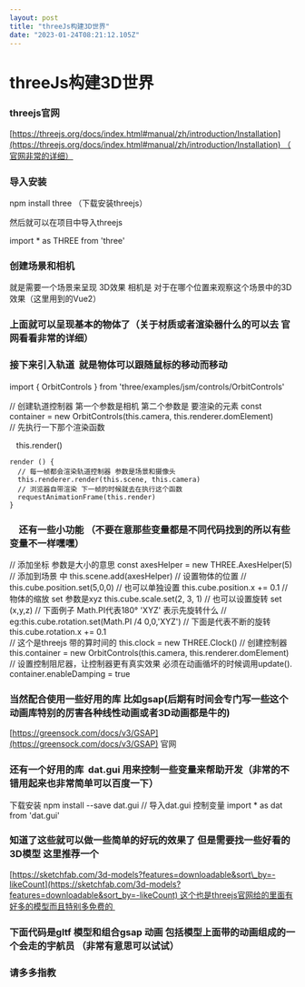```yaml
---
layout: post
title: "threeJs构建3D世界"
date: "2023-01-24T08:21:12.105Z"
---
```

threeJs构建3D世界
=============

### threejs官网

[https://threejs.org/docs/index.html#manual/zh/introduction/Installation](https://threejs.org/docs/index.html#manual/zh/introduction/Installation) （官网非常的详细）

### 导入安装

npm install three （下载安装threejs）

然后就可以在项目中导入threejs 

import \* as THREE from 'three'

### 创建场景和相机

就是需要一个场景来呈现 3D效果 相机是 对于在哪个位置来观察这个场景中的3D效果（这里用到的Vue2）

<script>
import \* as THREE from 'three'
export default {
     camera: null,  //相机对象
      scene: null,  //场景对象
      renderer: null,  //渲染器对象
  mounted () {
    this.init()
  },
  methods: {
    init () {
      // 先创建一个场景 
      this.scene = new THREE.Scene();
      // 创建一个相机
      this.camera = new THREE.PerspectiveCamera(
        // 第一个参数是角度 75°
        75,
        // 第二个参数传入宽高比 
        // window.innerWidth / window.innerHeight,
        600 / 600,
        // 近端
        0.1,
        // 远端
        1000
      )
      // 创建相机定位 set 设置相机位置 x y z
      this.camera.position.set(0, 0, 10)
      // 把相机添加到场景
      this.scene.add(this.camera)
      // 创建一个物体   参数是宽高比 一样的大小
      const cubeGeometry = new THREE.BoxGeometry(1, 1, 1)
      // 创建物体材质
      const cubeMaterial = new THREE.MeshBasicMaterial({ color: 0Xffff00 })
      // 根据几何体和材质创建物体 参数一是物体体 参数二是材质
      const cube = new THREE.Mesh(cubeGeometry, cubeMaterial)
      // 将几何体添加到场景 
      this.scene.add(cube)

      //初始化渲染器
      this.renderer = new THREE.WebGLRenderer()
      // 设置渲染的尺寸大小 可以填屏幕大小 参数是宽高
      this.renderer.setSize(600, 600)
      // 其实现在的renderer就是画布 把画板的dom渲染到画布上
      document.querySelector('#container').appendChild(this.renderer.domElement)
      // 使用渲染器 通过相机将场景渲染出来
      this.renderer.render(this.scene, this.camera)
    }
  }
}
</script>

### 上面就可以呈现基本的物体了（关于材质或者渲染器什么的可以去 官网看看非常的详细）

### 接下来引入轨道  就是物体可以跟随鼠标的移动而移动

import { OrbitControls } from 'three/examples/jsm/controls/OrbitControls'　

// 创建轨道控制器 第一个参数是相机 第二个参数是 要渲染的元素
 const container = new OrbitControls(this.camera, this.renderer.domElement)  
// 先执行一下那个渲染函数

   this.render()

    render () {
      // 每一帧都会渲染轨道控制器 参数是场景和摄像头
      this.renderer.render(this.scene, this.camera)
      // 浏览器自带渲染 下一帧的时候就去在执行这个函数
      requestAnimationFrame(this.render)
    }

### 　还有一些小功能 （不要在意那些变量都是不同代码找到的所以有些变量不一样嘿嘿）

  //   添加坐标 参数是大小的意思
      const axesHelper = new THREE.AxesHelper(5)
      // 添加到场景 中
      this.scene.add(axesHelper)
 // 设置物体的位置
 // this.cube.position.set(5,0,0)
// 也可以单独设置
      this.cube.position.x += 0.1
  // 物体的缩放 set 参数是xyz
      this.cube.scale.set(2, 3, 1)
   // 也可以设置旋转 set (x,y,z)
   // 下面例子 Math.PI代表180° 'XYZ' 表示先旋转什么
   // eg:this.cube.rotation.set(Math.PI /4 0,0,'XYZ')
    // 下面是代表不断的旋转 
    this.cube.rotation.x += 0.1  
   // 这个是threejs 带的算时间的
      this.clock = new THREE.Clock()
 // 创建控制器
      this.container = new OrbitControls(this.camera, this.renderer.domElement)
      // 设置控制阻尼器，让控制器更有真实效果 必须在动画循坏的时候调用update().
      container.enableDamping = true

### 当然配合使用一些好用的库 比如gsap(后期有时间会专门写一些这个动画库特别的厉害各种线性动画或者3D动画都是牛的)

[https://greensock.com/docs/v3/GSAP](https://greensock.com/docs/v3/GSAP) 官网

### 还有一个好用的库  dat.gui 用来控制一些变量来帮助开发（非常的不错用起来也非常简单可以百度一下）

下载安装 npm install --save dat.gui
// 导入dat.gui 控制变量
import \* as dat from 'dat.gui'

### 知道了这些就可以做一些简单的好玩的效果了 但是需要找一些好看的3D模型 这里推荐一个

[https://sketchfab.com/3d-models?features=downloadable&sort\_by=-likeCount](https://sketchfab.com/3d-models?features=downloadable&sort_by=-likeCount) 这个也是threejs官网给的里面有好多的模型而且特别多免费的 

### 下面代码是gltf 模型和组合gsap 动画 包括模型上面带的动画组成的一个会走的宇航员 （非常有意思可以试试）

<template>
  <div>
    <div id="container" @dblclick="shopOrPlay"></div>
  </div>
</template>

<script>
import \* as THREE from 'three'
// 导入控制器
import { OrbitControls } from 'three/examples/jsm/controls/OrbitControls.js'
// 导入模型
import { GLTFLoader } from 'three/addons/loaders/GLTFLoader.js';
// 导入动画
import gsap from 'gsap'
export default {
  data () {
    return {
      camera: null,  //相机对象
      scene: null,  //场景对象
      renderer: null,  //渲染器对象
      mode: null, // 航天员
      container: null,
      flag: true,
      clock: new THREE.Clock(),
      mixer: '',
      mixers: \[\],
      animate1: null,
      baseZ: 3,
      baseR: 0.7,
      basePY: \-6,
      basePX: \-8,
      baseMixer: null,
      stars: null, //星星
      mon: null,//月球
    };
  },
  mounted () {
    this.init()
  },
  methods: {

    init () {
      // 初始化场景
      this.scene = new THREE.Scene();
      //  设置背景
      // 初始化相机 75度  宽高比 最小0.1 最大2000
      this.camera = new THREE.PerspectiveCamera(75,
        (document.documentElement.offsetWidth || window.innerWidth) / (document.documentElement.offsetHeight || window.innerHeight),
        0.1,
        100000)
      // 设置摄像头位置
      this.camera.position.set(0, 0, 10)
      // // 初始化渲染器
      this.renderer = new THREE.WebGLRenderer({
        // 抗锯齿
        // antialias: true,
        alpha: true // 这个是背景透明色
      })
      // 设置渲染器宽高
      this.renderer.setSize((document.documentElement.offsetWidth || window.innerWidth), (document.documentElement.offsetHeight || window.innerHeight))
      // 实例化控制器
      this.container = new OrbitControls(this.camera, this.renderer.domElement)
      this.container.enableDamping = true

      // 更新摄像头宽高比
      this.camera.aspect = (document.documentElement.offsetWidth || window.innerWidth) / (document.documentElement.offsetHeight || window.innerHeight);
      // // 更新摄像头投影矩阵
      this.camera.updateProjectionMatrix()
      // // 添加相机到场景
      this.scene.add(this.camera);

      // 初始化模型
      const loader = new GLTFLoader();
      // 添加月球
      loader.load('/mon/scene.gltf', (gltf) => {
        this.mon = gltf.scene
        this.mon.scale.set(1500, 1500, 1500)
        this.mon.position.set(0, -12, 0)

        this.scene.add(this.mon);

      }, undefined, function (error) {


      });
      //  创建一个超大球体 半径一千 后面的是经纬度 切分为各60
      const skyGeomtry = new THREE.SphereGeometry(5000, 50, 50)
      // 创建一个纹理
      const skMaterial = new THREE.MeshBasicMaterial({
        side: THREE.DoubleSide, //两面可见
        // 添加纹理 为星河纹理
        map: new THREE.TextureLoader().load('./images/bj.jpg')
      })
      // 把球体翻到里面能看见不然是黑色的 俩面可见就不翻转了
      skyGeomtry.scale(1, 1, 1)
      // 添加材质
      const sky = new THREE.Mesh(skyGeomtry, skMaterial)

      // 添加到场景
      this.scene.add(sky)
      // 创建宇航员
      loader.load('./yuhangyuan/scene.gltf', (gltf) => {
        this.mode = gltf.scene
        this.mode.scale.set(3, 3, 3)
        this.mode.position.set(this.basePX, this.basePY, -90)
        this.mode.rotation.set(0, 0, 0)
        this.mixer = new THREE.AnimationMixer(gltf.scene.children\[0\]);
        this.baseMixer = this.mixer.clipAction(gltf.animations\[0\]).setDuration(1)
        this.baseMixer.play();
        this.animate1 = gsap.to(this.mode.position, {
          z: this.baseZ, duration: 8, onComplete: () => {
            gsap.to(this.mode.rotation, {
              y: this.baseR \* Math.PI, duration: 1,
            })
          },
        })
        this.mixers.push(this.mixer);
        this.scene.add(this.mode);
      }, undefined, (error) \=> {

      });


      // 添加光
      let light2 = new THREE.DirectionalLight(0Xfffff, 0.3)
      light2.position.set(0, 10, 10)

      let light1 \= new THREE.HemisphereLight();
      this.scene.add(light1, light2
      )
      // // 设置渲染器编码
      this.renderer.outputEncoding = THREE.sRGBEncoding;
      // 监听屏幕大小变化修改渲染器的宽高相机比例
      window.addEventListener('resize', this.size)
      // 监听屏幕按键
      window.addEventListener('keyup', this.spacemanMove)
      document.querySelector('#container').appendChild(this.renderer.domElement)
      this.render()
    },
    render () {

      // 在这里设置阻尼感
      this.container.update()
      var delta = this.clock.getDelta();
      for (var i = 0; i < this.mixers.length; i++) { // 重复播放动画
        this.mixers\[i\].update(delta - 0.011);
      }
      this.renderer.render(this.scene, this.camera)
      requestAnimationFrame(this.render)
    },
    size () {
      this.camera.aspect = (document.documentElement.offsetWidth || window.innerWidth) / (document.documentElement.offsetHeight || window.innerHeight);
      this.camera.updateProjectionMatrix()
      this.renderer.setSize((document.documentElement.offsetWidth || window.innerWidth), (document.documentElement.offsetHeight || window.innerHeight))
    },
    // 宇航员移动
    spacemanMove (e) {
      if (!this.animate1) return
      if (!this.animate1.isActive()) {
        if (e.keyCode === 38) {
          this.animate1 = gsap.to(this.mode.position, {
            z: (this.baseZ -= 3)
          })
        }
        if (e.keyCode === 40) {
          this.animate1 = gsap.to(this.mode.position, {
            z: (this.baseZ += 3)
          })
        }
        if (e.keyCode === 37) {
          this.animate1 = gsap.to(this.mode.rotation, {
            y: (this.baseR -= 0.3) \* Math.PI
          })
        }
        if (e.keyCode === 39) {
          this.animate1 = gsap.to(this.mode.rotation, {
            y: (this.baseR += 0.3) \* Math.PI
          })
        }
        if (e.keyCode === 87) {
          this.animate1 = gsap.to(this.mode.position, {
            y: (this.basePY += 2)
          })
        }
        if (e.keyCode === 83) {
          this.animate1 = gsap.to(this.mode.position, {
            y: (this.basePY -= 2)
          })
        }
        if (e.keyCode === 65) {
          this.animate1 = gsap.to(this.mode.position, {
            x: (this.basePX -= 3)
          })
        }
        if (e.keyCode === 68) {
          this.animate1 = gsap.to(this.mode.position, {
            x: (this.basePX += 3)
          })
        }
      }
    },
    shopOrPlay () {
      if (!this.flag) {
        this.flag = true
        this.baseMixer.play()
      } else {
        this.flag = false
        this.animate1 = gsap.to(this.mode.rotation, {
          y: (this.baseR += 2) \* Math.PI,
          yoyo: true,
          duration: 10,
        })
        this.baseMixer.stop()
      }
    }
  },
  beforeDestroy () {
    window.removeEventListener('resize', this.size)
    window.removeEventListener('keyup', this.spacemanMove)
  },
}
</script>
<style scoped lang='scss'>
#container {
  background: url("@/assets/bj1.jpg");
  background\-size: cover;
}
</style>

### 请多多指教